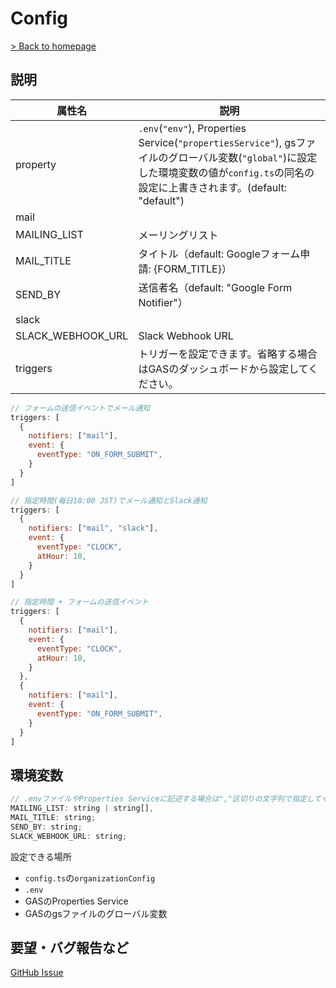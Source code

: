 # Config

[> Back to homepage](../README.md)

## 説明

| 属性名 | 説明 |
| - | - |
| property | `.env`(`"env"`), Properties Service(`"propertiesService"`), gsファイルのグローバル変数(`"global"`)に設定した環境変数の値が`config.ts`の同名の設定に上書きされます。(default: "default") |
| mail |  |
| MAILING_LIST | メーリングリスト |
| MAIL_TITLE | タイトル（default: Googleフォーム申請: {FORM_TITLE}） |
| SEND_BY | 送信者名（default: "Google Form Notifier"） |
| slack |  |
| SLACK_WEBHOOK_URL | Slack Webhook URL |
| triggers | トリガーを設定できます。省略する場合はGASのダッシュボードから設定してください。|

```js
// フォームの送信イベントでメール通知
triggers: [
  {
    notifiers: ["mail"],
    event: {
      eventType: "ON_FORM_SUBMIT",
    }
  }
]

// 指定時間(毎日10:00 JST)でメール通知とSlack通知
triggers: [
  {
    notifiers: ["mail", "slack"],
    event: {
      eventType: "CLOCK",
      atHour: 10,
    }
  }
]

// 指定時間 + フォームの送信イベント
triggers: [
  {
    notifiers: ["mail"],
    event: {
      eventType: "CLOCK",
      atHour: 10,
    }
  },
  {
    notifiers: ["mail"],
    event: {
      eventType: "ON_FORM_SUBMIT",
    }
  }
]
```

## 環境変数

```js
// .envファイルやProperties Serviceに記述する場合は","区切りの文字列で指定してください
MAILING_LIST: string | string[], 
MAIL_TITLE: string;
SEND_BY: string;
SLACK_WEBHOOK_URL: string;
```

設定できる場所

- `config.ts`の`organizationConfig`
- `.env`
- GASのProperties Service
- GASのgsファイルのグローバル変数

## 要望・バグ報告など

[GitHub Issue](https://github.com/x7ddf74479jn5/google-form-notification/issue)
